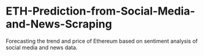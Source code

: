 # ETH-Prediction-from-Social-Media-and-News-Scraping
Forecasting the trend and price of Ethereum based on sentiment analysis of social media and news data.
